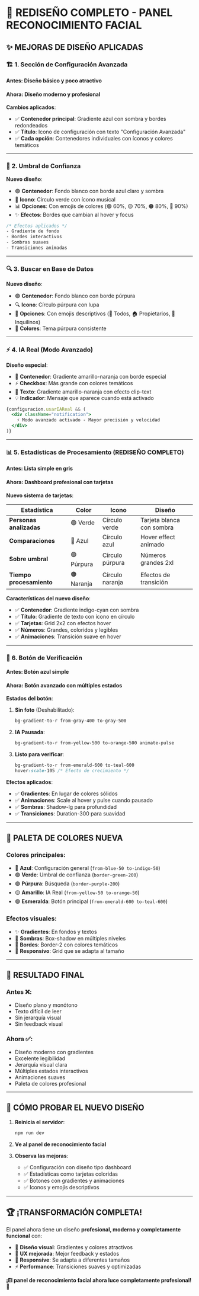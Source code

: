 # 🎨 REDISEÑO COMPLETO - PANEL RECONOCIMIENTO FACIAL

## ✨ **MEJORAS DE DISEÑO APLICADAS**

### 🏗️ **1. Sección de Configuración Avanzada**

#### **Antes**: Diseño básico y poco atractivo
#### **Ahora**: Diseño moderno y profesional

**Cambios aplicados**:
- ✅ **Contenedor principal**: Gradiente azul con sombra y bordes redondeados
- ✅ **Título**: Icono de configuración con texto "Configuración Avanzada"
- ✅ **Cada opción**: Contenedores individuales con íconos y colores temáticos

---

### 🎯 **2. Umbral de Confianza**

**Nuevo diseño**:
- 🟢 **Contenedor**: Fondo blanco con borde azul claro y sombra
- 🎯 **Icono**: Círculo verde con ícono musical
- 📊 **Opciones**: Con emojis de colores (🟢 60%, 🟡 70%, 🟠 80%, 🔴 90%)
- ✨ **Efectos**: Bordes que cambian al hover y focus

```css
/* Efectos aplicados */
- Gradiente de fondo
- Bordes interactivos
- Sombras suaves
- Transiciones animadas
```

---

### 🔍 **3. Buscar en Base de Datos**

**Nuevo diseño**:
- 🟣 **Contenedor**: Fondo blanco con borde púrpura
- 🔍 **Icono**: Círculo púrpura con lupa
- 👥 **Opciones**: Con emojis descriptivos (👥 Todos, 🏠 Propietarios, 🔑 Inquilinos)
- 🎨 **Colores**: Tema púrpura consistente

---

### ⚡ **4. IA Real (Modo Avanzado)**

**Diseño especial**:
- 🌟 **Contenedor**: Gradiente amarillo-naranja con borde especial
- ⚡ **Checkbox**: Más grande con colores temáticos
- 🎨 **Texto**: Gradiente amarillo-naranja con efecto clip-text
- 💡 **Indicador**: Mensaje que aparece cuando está activado

```jsx
{configuracion.usarIAReal && (
  <div className="notification">
    ⚡ Modo avanzado activado - Mayor precisión y velocidad
  </div>
)}
```

---

### 📊 **5. Estadísticas de Procesamiento (REDISEÑO COMPLETO)**

#### **Antes**: Lista simple en gris
#### **Ahora**: Dashboard profesional con tarjetas

**Nuevo sistema de tarjetas**:

| **Estadística** | **Color** | **Icono** | **Diseño** |
|----------------|-----------|-----------|------------|
| **Personas analizadas** | 🟢 Verde | Círculo verde | Tarjeta blanca con sombra |
| **Comparaciones** | 🔵 Azul | Círculo azul | Hover effect animado |
| **Sobre umbral** | 🟣 Púrpura | Círculo púrpura | Números grandes 2xl |
| **Tiempo procesamiento** | 🟠 Naranja | Círculo naranja | Efectos de transición |

**Características del nuevo diseño**:
- ✅ **Contenedor**: Gradiente indigo-cyan con sombra
- ✅ **Título**: Gradiente de texto con ícono en círculo
- ✅ **Tarjetas**: Grid 2x2 con efectos hover
- ✅ **Números**: Grandes, coloridos y legibles
- ✅ **Animaciones**: Transición suave en hover

---

### 🚀 **6. Botón de Verificación**

#### **Antes**: Botón azul simple
#### **Ahora**: Botón avanzado con múltiples estados

**Estados del botón**:

1. **Sin foto** (Deshabilitado):
   ```css
   bg-gradient-to-r from-gray-400 to-gray-500
   ```

2. **IA Pausada**:
   ```css
   bg-gradient-to-r from-yellow-500 to-orange-500 animate-pulse
   ```

3. **Listo para verificar**:
   ```css
   bg-gradient-to-r from-emerald-600 to-teal-600
   hover:scale-105 /* Efecto de crecimiento */
   ```

**Efectos aplicados**:
- ✅ **Gradientes**: En lugar de colores sólidos
- ✅ **Animaciones**: Scale al hover y pulse cuando pausado
- ✅ **Sombras**: Shadow-lg para profundidad
- ✅ **Transiciones**: Duration-300 para suavidad

---

## 🎨 **PALETA DE COLORES NUEVA**

### **Colores principales**:
- 🔵 **Azul**: Configuración general (`from-blue-50 to-indigo-50`)
- 🟢 **Verde**: Umbral de confianza (`border-green-200`)
- 🟣 **Púrpura**: Búsqueda (`border-purple-200`)
- 🟡 **Amarillo**: IA Real (`from-yellow-50 to-orange-50`)
- 🟢 **Esmeralda**: Botón principal (`from-emerald-600 to-teal-600`)

### **Efectos visuales**:
- ✨ **Gradientes**: En fondos y textos
- 🌟 **Sombras**: Box-shadow en múltiples niveles
- 🎯 **Bordes**: Border-2 con colores temáticos
- 📱 **Responsivo**: Grid que se adapta al tamaño

---

## 🚀 **RESULTADO FINAL**

### **Antes** ❌:
- Diseño plano y monótono
- Texto difícil de leer
- Sin jerarquía visual
- Sin feedback visual

### **Ahora** ✅:
- Diseño moderno con gradientes
- Excelente legibilidad
- Jerarquía visual clara
- Múltiples estados interactivos
- Animaciones suaves
- Paleta de colores profesional

---

## 🎯 **CÓMO PROBAR EL NUEVO DISEÑO**

1. **Reinicia el servidor**:
   ```bash
   npm run dev
   ```

2. **Ve al panel de reconocimiento facial**

3. **Observa las mejoras**:
   - ✅ Configuración con diseño tipo dashboard
   - ✅ Estadísticas como tarjetas coloridas
   - ✅ Botones con gradientes y animaciones
   - ✅ Iconos y emojis descriptivos

---

## 🏆 **¡TRANSFORMACIÓN COMPLETA!**

El panel ahora tiene un diseño **profesional, moderno y completamente funcional** con:

- 🎨 **Diseño visual**: Gradientes y colores atractivos
- 🎯 **UX mejorada**: Mejor feedback y estados
- 📱 **Responsive**: Se adapta a diferentes tamaños
- ⚡ **Performance**: Transiciones suaves y optimizadas

**¡El panel de reconocimiento facial ahora luce completamente profesional!** 🚀